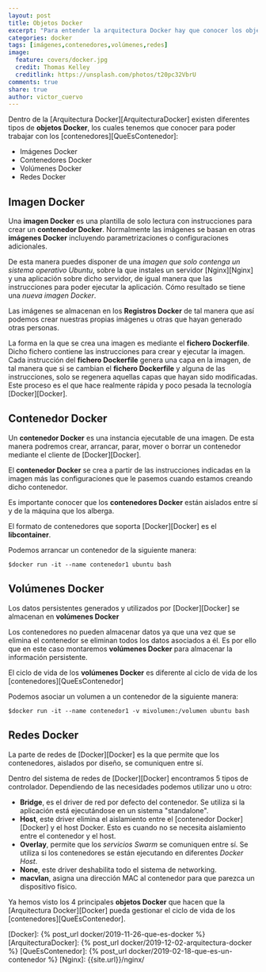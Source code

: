 ```yaml
---
layout: post
title: Objetos Docker
excerpt: "Para entender la arquitectura Docker hay que conocer los objetos Docker que la conforman: Imágenes, Contenedores, Servicios y elementos de Red."
categories: docker
tags: [imágenes,contenedores,volúmenes,redes]
image:
  feature: covers/docker.jpg
  credit: Thomas Kelley
  creditlink: https://unsplash.com/photos/t20pc32VbrU
comments: true
share: true
author: victor_cuervo
---
```


Dentro de la [Arquitectura Docker][ArquitecturaDocker] existen diferentes tipos de **objetos Docker**, los cuales tenemos que conocer para poder trabajar con los [contenedores][QueEsContenedor]:

* Imágenes Docker
* Contenedores Docker
* Volúmenes Docker
* Redes Docker

## Imagen Docker
Una **imagen Docker** es una plantilla de solo lectura con instrucciones para crear un **contenedor Docker**. Normalmente las imágenes se basan en otras **imágenes Docker** incluyendo parametrizaciones o configuraciones adicionales.

De esta manera puedes disponer de una *imagen que solo contenga un sistema operativo Ubuntu*, sobre la que instales un servidor [Nginx][Nginx] y una aplicación sobre dicho servidor, de igual manera que las instrucciones para poder ejecutar la aplicación. Cómo resultado se tiene una *nueva imagen Docker*.

Las imágenes se almacenan en los **Registros Docker** de tal manera que así podemos crear nuestras propias imágenes u otras que hayan generado otras personas.

La forma en la que se crea una imagen es mediante el **fichero Dockerfile**. Dicho fichero contiene las instrucciones para crear y ejecutar la imagen. Cada instrucción del **fichero Dockerfile** genera una capa en la imagen, de tal manera que si se cambian el **fichero Dockerfile** y alguna de las instrucciones, solo se regenera aquellas capas que hayan sido modificadas. Este proceso es el que hace realmente rápida y poco pesada la tecnología [Docker][Docker].

## Contenedor Docker
Un **contenedor Docker** es una instancia ejecutable de una imagen. De esta manera podremos crear, arrancar, parar, mover o borrar un contenedor mediante el cliente de [Docker][Docker].

El **contenedor Docker** se crea a partir de las instrucciones indicadas en la imagen más las configuraciones que le pasemos cuando estamos creando dicho contenedor.

Es importante conocer que los **contenedores Docker** están aislados entre sí y de la máquina que los alberga.

El formato de contenedores que soporta [Docker][Docker] es el **libcontainer**.

Podemos arrancar un contenedor de la siguiente manera:
~~~
$docker run -it --name contenedor1 ubuntu bash
~~~

## Volúmenes Docker

Los datos persistentes generados y utilizados por [Docker][Docker] se almacenan en **volúmenes Docker**

Los contenedores no pueden almacenar datos ya que una vez que se elimina el contenedor se eliminan todos los datos asociados a él. Es por ello que en este caso montaremos **volúmenes Docker** para almacenar la información persistente.

El ciclo de vida de los **volúmenes Docker** es diferente al ciclo de vida de los [contenedores][QueEsContenedor]

Podemos asociar un volumen a un contenedor de la siguiente manera:
~~~
$docker run -it --name contenedor1 -v mivolumen:/volumen ubuntu bash
~~~

## Redes Docker
La parte de redes de [Docker][Docker] es la que permite que los contenedores, aislados por diseño, se comuniquen entre sí.

Dentro del sistema de redes de [Docker][Docker] encontramos 5 tipos de controlador. Dependiendo de las necesidades podemos utilizar uno u otro:

* **Bridge**, es el driver de red por defecto del contenedor. Se utiliza si la aplicación está ejecutándose en un sistema "standalone".
* **Host**, este driver elimina el aislamiento entre el [contenedor Docker][Docker] y el host Docker. Esto es cuando no se necesita aislamiento entre el contenedor y el host.
* **Overlay**, permite que los *servicios Swarm* se comuniquen entre sí. Se utiliza si los contenedores se están ejecutando en diferentes *Docker Host*.
* **None**, este driver deshabilita todo el sistema de networking.
* **macvlan**, asigna una dirección MAC al contenedor para que parezca un dispositivo físico.

Ya hemos visto los 4 principales **objetos Docker** que hacen que la [Arquitectura Docker][Docker] pueda gestionar el ciclo de vida de los [contenedores][QueEsContenedor].

[Docker]: {% post_url docker/2019-11-26-que-es-docker %}
[ArquitecturaDocker]: {% post_url docker/2019-12-02-arquitectura-docker %}
[QueEsContenedor]: {% post_url docker/2019-02-18-que-es-un-contenedor %}
[Nginx]: {{site.url}}/nginx/
